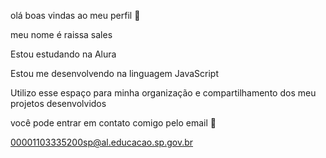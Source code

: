 olá boas vindas ao meu perfil 🖤

meu nome é raissa sales 

Estou estudando na Alura

Estou me desenvolvendo na linguagem JavaScript

Utilizo esse espaço para minha organização e compartilhamento dos meu projetos desenvolvidos

você pode entrar em contato comigo pelo email 📧

00001103335200sp@al.educacao.sp.gov.br
